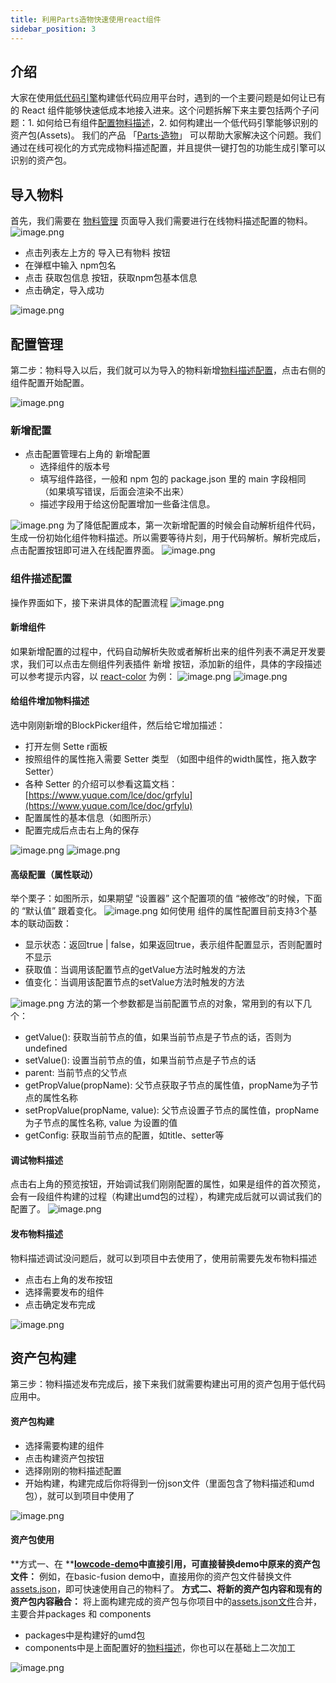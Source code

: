 ```yaml
---
title: 利用Parts造物快速使用react组件
sidebar_position: 3
---
```

## 介绍
大家在使用[低代码引擎](https://lowcode-engine.cn/)构建低代码应用平台时，遇到的一个主要问题是如何让已有的 React 组件能够快速低成本地接入进来。这个问题拆解下来主要包括两个子问题：1. 如何给已有组件[配置物料描述](https://lowcode-engine.cn/material)，2. 如何构建出一个低代码引擎能够识别的资产包(Assets)。
我们的产品 「[Parts·造物](https://parts.lowcode-engine.cn/)」 可以帮助大家解决这个问题。我们通过在线可视化的方式完成物料描述配置，并且提供一键打包的功能生成引擎可以识别的资产包。

## 导入物料
首先，我们需要在 [物料管理](https://parts.lowcode-engine.cn/material#/) 页面导入我们需要进行在线物料描述配置的物料。
![image.png](https://cdn.nlark.com/yuque/0/2022/png/12718919/1652434800993-0fbf5ed5-63e5-492b-85ab-feafd663ad2d.png#clientId=u0f780a28-b8dc-4&crop=0&crop=0&crop=1&crop=1&from=paste&height=196&id=u918deb34&margin=%5Bobject%20Object%5D&name=image.png&originHeight=342&originWidth=1399&originalType=binary&ratio=1&rotation=0&showTitle=false&size=33102&status=done&style=stroke&taskId=u95c39b84-836c-45f8-aee6-0effc1ccfd1&title=&width=800)

- 点击列表左上方的 导入已有物料 按钮
- 在弹框中输入 npm包名
- 点击 获取包信息 按钮，获取npm包基本信息
- 点击确定，导入成功

![image.png](https://cdn.nlark.com/yuque/0/2022/png/12718919/1652434801003-7bd783f0-8804-445e-b508-8601501dfa60.png#clientId=u0f780a28-b8dc-4&crop=0&crop=0&crop=1&crop=1&from=paste&id=u825d698a&margin=%5Bobject%20Object%5D&name=image.png&originHeight=315&originWidth=640&originalType=binary&ratio=1&rotation=0&showTitle=false&size=21969&status=done&style=stroke&taskId=ued992c2e-822b-4c32-81b5-9c9add84954&title=)
## 配置管理
第二步：物料导入以后，我们就可以为导入的物料新增[物料描述配置](https://lowcode-engine.cn/material)，点击右侧的组件配置开始配置。

![image.png](https://cdn.nlark.com/yuque/0/2022/png/12718919/1652434801125-979e6348-b78a-47b4-bb2e-fa8f1bb4ff90.png#clientId=u0f780a28-b8dc-4&crop=0&crop=0&crop=1&crop=1&from=paste&height=216&id=u7fb954eb&margin=%5Bobject%20Object%5D&name=image.png&originHeight=261&originWidth=965&originalType=binary&ratio=1&rotation=0&showTitle=false&size=15305&status=done&style=stroke&taskId=uc1e18ffd-fe76-4fe4-83a4-c907f308b14&title=&width=800)
### 新增配置

- 点击配置管理右上角的 新增配置
   - 选择组件的版本号
   - 填写组件路径，一般和 npm 包的 package.json 里的 main 字段相同 （如果填写错误，后面会渲染不出来）
   - 描述字段用于给这份配置增加一些备注信息。

![image.png](https://cdn.nlark.com/yuque/0/2022/png/12718919/1652434801095-1957da7f-5d9d-4c17-a762-c576bf0f763f.png#clientId=u0f780a28-b8dc-4&crop=0&crop=0&crop=1&crop=1&from=paste&height=380&id=u9ad0ec47&margin=%5Bobject%20Object%5D&name=image.png&originHeight=418&originWidth=596&originalType=binary&ratio=1&rotation=0&showTitle=false&size=26130&status=done&style=stroke&taskId=u2b592498-195a-4fec-9853-ec5c3b95ef7&title=&width=541.8181700745893)
为了降低配置成本，第一次新增配置的时候会自动解析组件代码，生成一份初始化组件物料描述。所以需要等待片刻，用于代码解析。解析完成后，点击配置按钮即可进入在线配置界面。
![image.png](https://cdn.nlark.com/yuque/0/2022/png/12718919/1652434801053-1a48b598-e987-4cd5-b657-030d345e0a99.png#clientId=u0f780a28-b8dc-4&crop=0&crop=0&crop=1&crop=1&from=paste&height=193&id=ud384a13d&margin=%5Bobject%20Object%5D&name=image.png&originHeight=232&originWidth=963&originalType=binary&ratio=1&rotation=0&showTitle=false&size=23541&status=done&style=stroke&taskId=ud2efc4d3-6d52-4b77-adbd-14dd5ee4b11&title=&width=800)
### 组件描述配置
操作界面如下，接下来讲具体的配置流程
![image.png](https://cdn.nlark.com/yuque/0/2022/png/12718919/1652434802081-6546d0f5-19da-475e-8dec-93ea324cc4e3.png#clientId=u0f780a28-b8dc-4&crop=0&crop=0&crop=1&crop=1&from=paste&height=522&id=uf73c4753&margin=%5Bobject%20Object%5D&name=image.png&originHeight=938&originWidth=1438&originalType=binary&ratio=1&rotation=0&showTitle=false&size=111984&status=done&style=stroke&taskId=u0ce37d2b-8ca3-48b5-ac67-8fb461d17b5&title=&width=800)
#### 新增组件
如果新增配置的过程中，代码自动解析失败或者解析出来的组件列表不满足开发要求，我们可以点击左侧组件列表插件 新增 按钮，添加新的组件，具体的字段描述可以参考提示内容，以 [react-color](https://github.com/casesandberg/react-color) 为例：
![image.png](https://cdn.nlark.com/yuque/0/2022/png/12718919/1652434802087-eaf4e2f1-2028-4415-b696-9788a6b2d0ed.png#clientId=u0f780a28-b8dc-4&crop=0&crop=0&crop=1&crop=1&from=paste&height=560&id=u4341eb1b&margin=%5Bobject%20Object%5D&name=image.png&originHeight=1005&originWidth=1436&originalType=binary&ratio=1&rotation=0&showTitle=false&size=147918&status=done&style=stroke&taskId=ud921b52d-1961-4be9-b4ec-77d6364b213&title=&width=800)
![image.png](https://cdn.nlark.com/yuque/0/2022/png/12718919/1652434802555-bbd14a55-89a6-42cd-a4b3-76c98febf00c.png#clientId=u0f780a28-b8dc-4&crop=0&crop=0&crop=1&crop=1&from=paste&height=472&id=u06e0b78f&margin=%5Bobject%20Object%5D&name=image.png&originHeight=704&originWidth=1193&originalType=binary&ratio=1&rotation=0&showTitle=false&size=240470&status=done&style=stroke&taskId=u77603c5d-9d14-4379-86d2-deb4deaba50&title=&width=800)
#### 给组件增加物料描述
选中刚刚新增的BlockPicker组件，然后给它增加描述：

- 打开左侧 Sette r面板
- 按照组件的属性拖入需要 Setter 类型 （如图中组件的width属性，拖入数字Setter）
- 各种 Setter 的介绍可以参看这篇文档：[https://www.yuque.com/lce/doc/grfylu](https://www.yuque.com/lce/doc/grfylu)
- 配置属性的基本信息（如图所示）
- 配置完成后点击右上角的保存

![image.png](https://cdn.nlark.com/yuque/0/2022/png/12718919/1652434802458-b0fb8a0e-307e-458c-a9f9-af3d2697024c.png#clientId=u0f780a28-b8dc-4&crop=0&crop=0&crop=1&crop=1&from=paste&height=539&id=udeb647da&margin=%5Bobject%20Object%5D&name=image.png&originHeight=967&originWidth=1434&originalType=binary&ratio=1&rotation=0&showTitle=false&size=158958&status=done&style=stroke&taskId=u2950484f-659b-4643-af5e-75d04f14346&title=&width=800)
![image.png](https://cdn.nlark.com/yuque/0/2022/png/12718919/1652434802443-cdc533bf-1b08-4c11-b3d2-7cfd7fe0a5dd.png#clientId=u0f780a28-b8dc-4&crop=0&crop=0&crop=1&crop=1&from=paste&height=311&id=uaaaa88fb&margin=%5Bobject%20Object%5D&name=image.png&originHeight=360&originWidth=925&originalType=binary&ratio=1&rotation=0&showTitle=false&size=64587&status=done&style=stroke&taskId=u7139e8ef-eee3-468b-833c-a42d8f3cb56&title=&width=800)
#### 高级配置（属性联动）
举个栗子：如图所示，如果期望 “设置器” 这个配置项的值 “被修改”的时候，下面的 “默认值” 跟着变化。
![image.png](https://cdn.nlark.com/yuque/0/2022/png/12718919/1652434803379-009a9783-ec24-4a08-8a46-55ae775ce7ba.png#clientId=u0f780a28-b8dc-4&crop=0&crop=0&crop=1&crop=1&from=paste&height=520&id=u005ad05e&margin=%5Bobject%20Object%5D&name=image.png&originHeight=572&originWidth=371&originalType=binary&ratio=1&rotation=0&showTitle=false&size=96588&status=done&style=stroke&taskId=u97330f9d-6728-4a05-a842-55df114ccee&title=&width=337.27271996253796)
如何使用
组件的属性配置目前支持3个基本的联动函数：

- 显示状态：返回true | false，如果返回true，表示组件配置显示，否则配置时不显示
- 获取值：当调用该配置节点的getValue方法时触发的方法
- 值变化：当调用该配置节点的setValue方法时触发的方法

![image.png](https://cdn.nlark.com/yuque/0/2022/png/12718919/1652434803522-85aed489-4e00-4787-a496-54cc73e25bc5.png#clientId=u0f780a28-b8dc-4&crop=0&crop=0&crop=1&crop=1&from=paste&height=129&id=u0a782260&margin=%5Bobject%20Object%5D&name=image.png&originHeight=142&originWidth=316&originalType=binary&ratio=1&rotation=0&showTitle=false&size=29086&status=done&style=stroke&taskId=u95864da5-4ccf-4e4b-b903-1ce26af4f66&title=&width=287.2727210462587)
方法的第一个参数都是当前配置节点的对象，常用到的有以下几个：

- getValue(): 获取当前节点的值，如果当前节点是子节点的话，否则为undefined
- setValue(): 设置当前节点的值，如果当前节点是子节点的话
- parent: 当前节点的父节点
- getPropValue(propName): 父节点获取子节点的属性值，propName为子节点的属性名称
- setPropValue(propName, value): 父节点设置子节点的属性值，propName为子节点的属性名称, value 为设置的值
- getConfig: 获取当前节点的配置，如title、setter等
#### 调试物料描述
点击右上角的预览按钮，开始调试我们刚刚配置的属性，如果是组件的首次预览，会有一段组件构建的过程（构建出umd包的过程），构建完成后就可以调试我们的配置了。
![image.png](https://cdn.nlark.com/yuque/0/2022/png/12718919/1652434804408-717e49bd-26b3-4a28-b3e5-bd1d67cdab00.png#clientId=u0f780a28-b8dc-4&crop=0&crop=0&crop=1&crop=1&from=paste&height=209&id=ucf92cc3e&margin=%5Bobject%20Object%5D&name=image.png&originHeight=373&originWidth=1431&originalType=binary&ratio=1&rotation=0&showTitle=false&size=46363&status=done&style=stroke&taskId=u501edca5-bbef-4fde-b341-b42c28b125a&title=&width=800)
#### 发布物料描述
物料描述调试没问题后，就可以到项目中去使用了，使用前需要先发布物料描述

- 点击右上角的发布按钮
- 选择需要发布的组件
- 点击确定发布完成

![image.png](https://cdn.nlark.com/yuque/0/2022/png/12718919/1652434804305-276f03e2-4dd2-41e9-9375-1c3bd0c7092a.png#clientId=u0f780a28-b8dc-4&crop=0&crop=0&crop=1&crop=1&from=paste&height=410&id=uf879e7fd&margin=%5Bobject%20Object%5D&name=image.png&originHeight=734&originWidth=1431&originalType=binary&ratio=1&rotation=0&showTitle=false&size=103858&status=done&style=stroke&taskId=udc267585-ffb7-4247-b1f5-b7aca386e10&title=&width=800)
## 资产包构建
第三步：物料描述发布完成后，接下来我们就需要构建出可用的资产包用于低代码应用中。
#### 资产包构建

- 选择需要构建的组件
- 点击构建资产包按钮
- 选择刚刚的物料描述配置
- 开始构建，构建完成后你将得到一份json文件（里面包含了物料描述和umd包），就可以到项目中使用了

![image.png](https://cdn.nlark.com/yuque/0/2022/png/12718919/1652434804769-6f6f60f1-9ee3-4561-972d-610f0616576e.png#clientId=u0f780a28-b8dc-4&crop=0&crop=0&crop=1&crop=1&from=paste&height=430&id=ue119fa2b&margin=%5Bobject%20Object%5D&name=image.png&originHeight=770&originWidth=1431&originalType=binary&ratio=1&rotation=0&showTitle=false&size=93492&status=done&style=stroke&taskId=ubfd97421-964b-4823-adc8-b056a588924&title=&width=800)
#### 资产包使用
**方式一、在 **[**lowcode-demo**](https://github.com/alibaba/lowcode-demo)**中直接引用，可直接替换demo中原来的资产包文件：**
例如，在basic-fusion demo中，直接用你的资产包文件替换文件[assets.json](https://github.com/alibaba/lowcode-demo/blob/main/src/scenarios/basic-fusion/assets.json)，即可快速使用自己的物料了。
**方式二、将新的资产包内容和现有的资产包内容融合：**
将上面构建完成的资产包与你项目中的[assets.json文件](https://github.com/alibaba/lowcode-demo/blob/main/src/scenarios/basic-fusion/assets.json)合并，主要合并packages 和 components

- packages中是构建好的umd包
- components中是上面配置好的[物料描述](https://lowcode-engine.cn/material)，你也可以在基础上二次加工

![image.png](https://cdn.nlark.com/yuque/0/2022/png/12718919/1652434804944-860abc0c-057c-46d5-a6e5-8d33fde8a762.png#clientId=u0f780a28-b8dc-4&crop=0&crop=0&crop=1&crop=1&from=paste&height=676&id=u5499b1c9&margin=%5Bobject%20Object%5D&name=image.png&originHeight=744&originWidth=1140&originalType=binary&ratio=1&rotation=0&showTitle=false&size=116233&status=done&style=stroke&taskId=u7be27934-77ce-4dd7-a406-1d402acef2c&title=&width=1036.36361390106)
